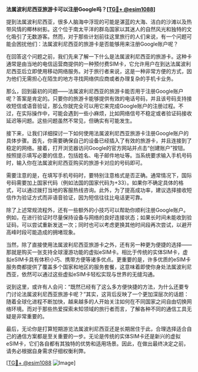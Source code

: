 **法属波利尼西亚旅游卡可以注册Google吗？[[TG💪+ @esim1088](https://t.me/s/esim1088)]**

提到法属波利尼西亚，很多人脑海中浮现的可能是湛蓝的大海、洁白的沙滩以及热带风情的椰林树影。这个位于南太平洋的群岛国家以其迷人的自然风光和独特的文化吸引了无数游客。然而，对于那些计划前往这里旅行的人们来说，有一个问题可能会困扰他们：法属波利尼西亚的旅游卡是否能够用来注册Google账户呢？

在回答这个问题之前，我们先来了解一下什么是法属波利尼西亚的旅游卡。这种卡通常是由当地的电信运营商提供的一种预付费SIM卡，它允许用户在到达法属波利尼西亚后立即使用移动网络服务。对于旅行者来说，这是一种非常方便的方式，因为他们无需担心在陌生的地方寻找网络供应商或者办理复杂的手机卡业务。

那么，回到最初的问题——法属波利尼西亚的旅游卡能否用于注册Google账户呢？答案是肯定的。只要你的旅游卡能够提供有效的电话号码，并且该号码支持接收短信或语音验证，那么你就完全可以用它来完成Google账户的注册过程。不过，在实际操作中，可能会遇到一些小麻烦，比如网络信号不稳定或者验证码接收延迟等问题。这些问题虽然不常见，但确实有可能发生。

接下来，让我们详细探讨一下如何使用法属波利尼西亚旅游卡注册Google账户的具体步骤。首先，你需要确保自己的设备已经插入了有效的旅游卡，并且连接到了稳定的网络。接着，打开浏览器访问Google的官方网站并点击“创建账户”按钮。按照提示填写必要的信息，包括姓名、电子邮件地址等。当系统要求输入手机号码时，输入你在法属波利尼西亚购买的旅游卡对应的号码即可。

需要注意的是，在填写手机号码时，要特别注意格式是否正确。通常情况下，国际号码需要加上国家代码（例如法国的国家代码为+33）。如果你不确定具体的格式，可以通过拨打当地的客服热线咨询。此外，为了提高成功率，建议选择接收短信作为验证方式而非语音验证，因为短信往往比电话更可靠。

除了上述常规流程外，还有一些额外的小技巧可以帮助你顺利注册Google账户。例如，在进行验证时尽量保持设备与网络的良好连接状态；如果长时间未能收到验证码，可以尝试重新发送一次；同时也可以考虑更换其他时间段再次尝试，以避开高峰时段可能造成的拥堵现象。

当然，除了直接使用法属波利尼西亚旅游卡之外，还有另一种更为便捷的选择——那就是购买一张支持全球漫游功能的虚拟eSIM卡。相比于传统的实体SIM卡，虚拟eSIM卡具有体积小巧、携带方便等诸多优点。更重要的是，许多优质的eSIM卡服务商都提供了覆盖多个国家和地区的服务套餐，这意味着即使你身处法属波利尼西亚，依然可以通过这些虚拟eSIM卡轻松实现与世界的无缝沟通。

说到这里，或许有人会问：“既然已经有了这么多方便快捷的方法，为什么还要专门讨论法属波利尼西亚旅游卡呢？”其实，这背后反映了一个更加深层次的话题：随着全球化进程不断加快，越来越多的人开始关注如何在不同国家之间自由切换网络环境。而对于那些热爱探索未知领域的旅行者而言，了解各种不同的通信工具无疑是非常重要的。

最后，无论你是打算短期游览法属波利尼西亚还是长期居住于此，合理选择适合自己的通信方案都是至关重要的一步。无论是传统的实体SIM卡还是新兴的虚拟eSIM卡，它们各自都有其独特的优势和适用场景。因此，在做出最终决定之前，请务必根据自身需求仔细权衡利弊。

[[TG💪+ @esim1088](https://t.me/s/esim1088) ![Image](https://i.postimg.cc/4NQfJmqS/Snipaste-2025-05-13-00-14-12.png)]